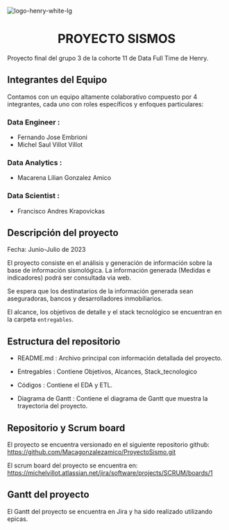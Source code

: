 ![logo-henry-white-lg](https://github.com/Macagonzalezamico/ProyectoSismo/assets/108033123/db5e2dcc-80a3-4329-bbd0-275024e7dd2a)

<h1 align="center">PROYECTO SISMOS</h1>

Proyecto final del grupo 3 de la cohorte 11 de Data Full Time de Henry.


## Integrantes del Equipo

Contamos con un equipo altamente colaborativo compuesto por 4 integrantes, cada uno con roles específicos y enfoques particulares:

### Data Engineer :
- Fernando Jose Embrioni
- Michel Saul Villot Villot
  
### Data Analytics :
- Macarena Lilian Gonzalez Amico

### Data Scientist :
- Francisco Andres Krapovickas


## Descripción del proyecto

Fecha: Junio-Julio de 2023

El proyecto consiste en el análisis y generación de información sobre la base de información sismológica. La información generada (Medidas e indicadores) podrá ser consultada via web.

Se espera que los destinatarios de la información generada sean aseguradoras, bancos y desarrolladores inmobiliarios.

El alcance, los objetivos de detalle y el stack tecnológico se encuentran en la carpeta `entregables`.

## Estructura del repositorio

* README.md : Archivo principal con información detallada del proyecto.

* Entregables : Contiene Objetivos, Alcances, Stack_tecnologico

* Códigos : Contiene el EDA y ETL.

* Diagrama de Gantt : Contiene el diagrama de Gantt que muestra la trayectoria del proyecto.
  

## Repositorio y Scrum board

El proyecto se encuentra versionado en el siguiente repositorio github: https://github.com/Macagonzalezamico/ProyectoSismo.git

El scrum board del proyecto se encuentra en: https://michelvillot.atlassian.net/jira/software/projects/SCRUM/boards/1

## Gantt del proyecto

El Gantt del proyecto se encuentra en Jira y ha sido realizado utilizando epicas.
